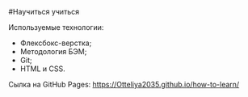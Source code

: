 #Научиться учиться

Используемые технологии:
- Флексбокс-верстка;
- Методология БЭМ;
- Git;
- HTML и CSS.

Сылка на GitHub Pages: https://Otteliya2035.github.io/how-to-learn/
